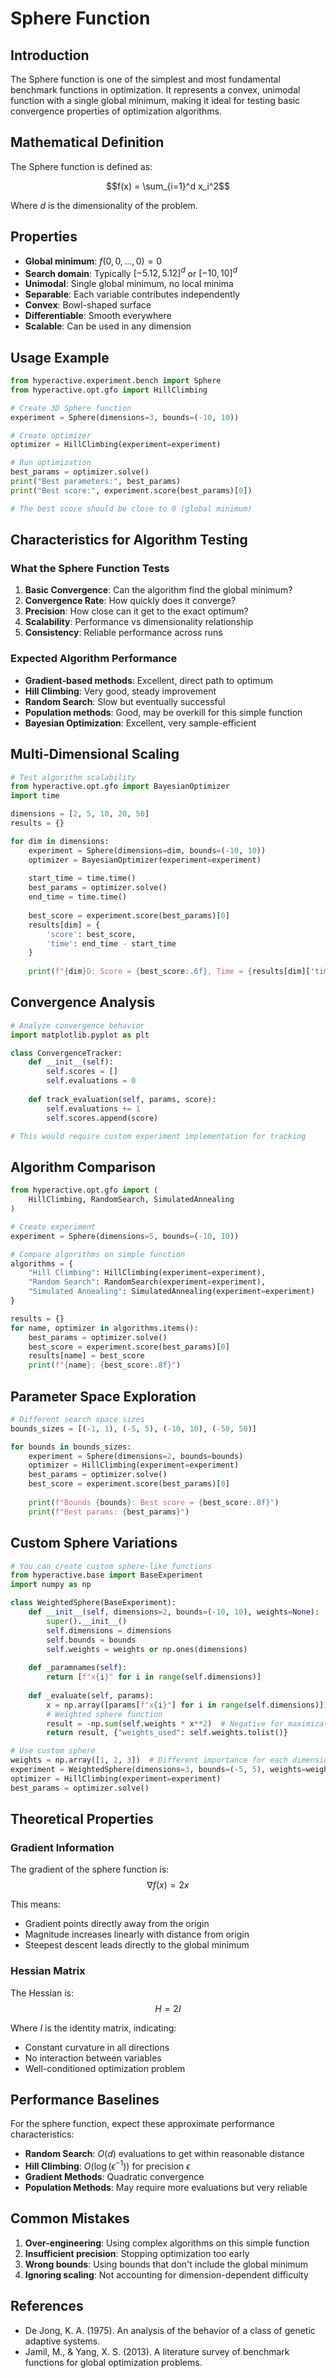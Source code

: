 # Sphere Function

## Introduction

The Sphere function is one of the simplest and most fundamental benchmark functions in optimization. It represents a convex, unimodal function with a single global minimum, making it ideal for testing basic convergence properties of optimization algorithms.

## Mathematical Definition

The Sphere function is defined as:

$$f(x) = \sum_{i=1}^d x_i^2$$

Where $d$ is the dimensionality of the problem.

## Properties

- **Global minimum**: $f(0, 0, ..., 0) = 0$
- **Search domain**: Typically $[-5.12, 5.12]^d$ or $[-10, 10]^d$
- **Unimodal**: Single global minimum, no local minima
- **Separable**: Each variable contributes independently
- **Convex**: Bowl-shaped surface
- **Differentiable**: Smooth everywhere
- **Scalable**: Can be used in any dimension

## Usage Example

```python
from hyperactive.experiment.bench import Sphere
from hyperactive.opt.gfo import HillClimbing

# Create 3D Sphere function
experiment = Sphere(dimensions=3, bounds=(-10, 10))

# Create optimizer
optimizer = HillClimbing(experiment=experiment)

# Run optimization
best_params = optimizer.solve()
print("Best parameters:", best_params)
print("Best score:", experiment.score(best_params)[0])

# The best score should be close to 0 (global minimum)
```

## Characteristics for Algorithm Testing

### What the Sphere Function Tests

1. **Basic Convergence**: Can the algorithm find the global minimum?
2. **Convergence Rate**: How quickly does it converge?
3. **Precision**: How close can it get to the exact optimum?
4. **Scalability**: Performance vs dimensionality relationship
5. **Consistency**: Reliable performance across runs

### Expected Algorithm Performance

- **Gradient-based methods**: Excellent, direct path to optimum
- **Hill Climbing**: Very good, steady improvement
- **Random Search**: Slow but eventually successful
- **Population methods**: Good, may be overkill for this simple function
- **Bayesian Optimization**: Excellent, very sample-efficient

## Multi-Dimensional Scaling

```python
# Test algorithm scalability
from hyperactive.opt.gfo import BayesianOptimizer
import time

dimensions = [2, 5, 10, 20, 50]
results = {}

for dim in dimensions:
    experiment = Sphere(dimensions=dim, bounds=(-10, 10))
    optimizer = BayesianOptimizer(experiment=experiment)
    
    start_time = time.time()
    best_params = optimizer.solve()
    end_time = time.time()
    
    best_score = experiment.score(best_params)[0]
    results[dim] = {
        'score': best_score,
        'time': end_time - start_time
    }
    
    print(f"{dim}D: Score = {best_score:.6f}, Time = {results[dim]['time']:.2f}s")
```

## Convergence Analysis

```python
# Analyze convergence behavior
import matplotlib.pyplot as plt

class ConvergenceTracker:
    def __init__(self):
        self.scores = []
        self.evaluations = 0
    
    def track_evaluation(self, params, score):
        self.evaluations += 1
        self.scores.append(score)

# This would require custom experiment implementation for tracking
```

## Algorithm Comparison

```python
from hyperactive.opt.gfo import (
    HillClimbing, RandomSearch, SimulatedAnnealing
)

# Create experiment
experiment = Sphere(dimensions=5, bounds=(-10, 10))

# Compare algorithms on simple function
algorithms = {
    "Hill Climbing": HillClimbing(experiment=experiment),
    "Random Search": RandomSearch(experiment=experiment),
    "Simulated Annealing": SimulatedAnnealing(experiment=experiment)
}

results = {}
for name, optimizer in algorithms.items():
    best_params = optimizer.solve()
    best_score = experiment.score(best_params)[0]
    results[name] = best_score
    print(f"{name}: {best_score:.8f}")
```

## Parameter Space Exploration

```python
# Different search space sizes
bounds_sizes = [(-1, 1), (-5, 5), (-10, 10), (-50, 50)]

for bounds in bounds_sizes:
    experiment = Sphere(dimensions=2, bounds=bounds)
    optimizer = HillClimbing(experiment=experiment)
    best_params = optimizer.solve()
    best_score = experiment.score(best_params)[0]
    
    print(f"Bounds {bounds}: Best score = {best_score:.8f}")
    print(f"Best params: {best_params}")
```

## Custom Sphere Variations

```python
# You can create custom sphere-like functions
from hyperactive.base import BaseExperiment
import numpy as np

class WeightedSphere(BaseExperiment):
    def __init__(self, dimensions=2, bounds=(-10, 10), weights=None):
        super().__init__()
        self.dimensions = dimensions
        self.bounds = bounds
        self.weights = weights or np.ones(dimensions)
    
    def _paramnames(self):
        return [f"x{i}" for i in range(self.dimensions)]
    
    def _evaluate(self, params):
        x = np.array([params[f"x{i}"] for i in range(self.dimensions)])
        # Weighted sphere function
        result = -np.sum(self.weights * x**2)  # Negative for maximization
        return result, {"weights_used": self.weights.tolist()}

# Use custom sphere
weights = np.array([1, 2, 3])  # Different importance for each dimension
experiment = WeightedSphere(dimensions=3, bounds=(-5, 5), weights=weights)
optimizer = HillClimbing(experiment=experiment)
best_params = optimizer.solve()
```

## Theoretical Properties

### Gradient Information
The gradient of the sphere function is:
$$\nabla f(x) = 2x$$

This means:
- Gradient points directly away from the origin
- Magnitude increases linearly with distance from origin
- Steepest descent leads directly to the global minimum

### Hessian Matrix
The Hessian is:
$$H = 2I$$

Where $I$ is the identity matrix, indicating:
- Constant curvature in all directions
- No interaction between variables
- Well-conditioned optimization problem

## Performance Baselines

For the sphere function, expect these approximate performance characteristics:

- **Random Search**: $O(d)$ evaluations to get within reasonable distance
- **Hill Climbing**: $O(\log(\epsilon^{-1}))$ for precision $\epsilon$
- **Gradient Methods**: Quadratic convergence
- **Population Methods**: May require more evaluations but very reliable

## Common Mistakes

1. **Over-engineering**: Using complex algorithms on this simple function
2. **Insufficient precision**: Stopping optimization too early
3. **Wrong bounds**: Using bounds that don't include the global minimum
4. **Ignoring scaling**: Not accounting for dimension-dependent difficulty

## References

- De Jong, K. A. (1975). An analysis of the behavior of a class of genetic adaptive systems.
- Jamil, M., & Yang, X. S. (2013). A literature survey of benchmark functions for global optimization problems.

